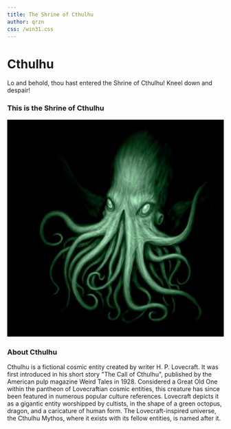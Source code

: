 ```yaml
---
title: The Shrine of Cthulhu
author: qrzn
css: /win31.css
---
```


# Cthulhu

Lo and behold, thou hast entered the Shrine of Cthulhu! Kneel down and despair!

### This is the Shrine of Cthulhu

[![cthulhu.png](/cthshrine.png)](/cthshrine.png)

### About Cthulhu

Cthulhu is a fictional cosmic entity created by writer H. P. Lovecraft. It was first introduced in his short story "The Call of Cthulhu", published by the American pulp magazine Weird Tales in 1928. Considered a Great Old One within the pantheon of Lovecraftian cosmic entities, this creature has since been featured in numerous popular culture references. Lovecraft depicts it as a gigantic entity worshipped by cultists, in the shape of a green octopus, dragon, and a caricature of human form. The Lovecraft-inspired universe, the Cthulhu Mythos, where it exists with its fellow entities, is named after it.

